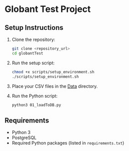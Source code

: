 # Globant Test Project

## Setup Instructions

1. Clone the repository:
    ```bash
    git clone <repository_url>
    cd globantTest
    ```

2. Run the setup script:
    ```bash
    chmod +x scripts/setup_environment.sh
    ./scripts/setup_environment.sh
    ```

3. Place your CSV files in the [Data](http://_vscodecontentref_/0) directory.

4. Run the Python script:
    ```bash
    python3 01_loadToDB.py
    ```

## Requirements

- Python 3
- PostgreSQL
- Required Python packages (listed in `requirements.txt`)
